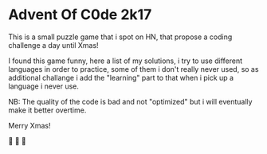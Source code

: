 # Advent Of C0de 2k17

This is a small puzzle game that i spot on HN, that propose a coding challenge a day until Xmas!

I found this game funny, here a list of my solutions, i try to use different languages in order to practice, some of them i don't really never used, so as additional challange i add the "learning" part to that when i pick up a language i never use.

NB: The quality of the code is bad and not "optimized" but i will eventually make it better overtime.

Merry Xmas!

:santa: :christmas_tree: :gift: 
